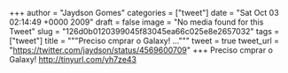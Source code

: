 
+++
author = "Jaydson Gomes"
categories = ["tweet"]
date = "Sat Oct 03 02:14:49 +0000 2009"
draft = false
image = "No media found for this Tweet"
slug = "126d0b0120399045f83045ea66c025e8e2657032"
tags = ["tweet"]
title = """Preciso cmprar o Galaxy! ..."""
tweet = true
tweet_url = "https://twitter.com/jaydson/status/4569600709"
+++
Preciso cmprar o Galaxy! http://tinyurl.com/yh7ze43
